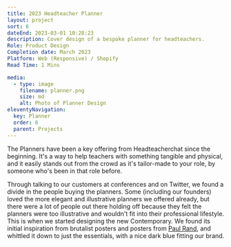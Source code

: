 ```yaml
---
title: 2023 Headteacher Planner
layout: project
sort: 6
dateEnd: 2023-03-01 10:28:23
description: Cover design of a bespoke planner for headteachers.
Role: Product Design
Completion date: March 2023
Platform: Web (Responsive) / Shopify
Read Time: 1 Mins

media:
  - type: image
    filename: planner.png
    size: md
    alt: Photo of Planner Design
eleventyNavigation:
  key: Planner
  order: 6
  parent: Projects
---
```


The Planners have been a key offering from Headteacherchat since the beginning. It's a way to help teachers with something tangible and physical, and it easily stands out from the crowd as it's tailor-made to your role, by someone who's been in that role before.

Through talking to our customers at conferences and on Twitter, we found a divide in the people buying the planners. Some (including our founders) loved the more elegant and illustrative planners we offered already, but there were a lot of people out there holding off because they felt the planners were too illustrative and wouldn't fit into their professional lifestyle. This is when we started designing the new Contemporary. We found its initial inspiration from brutalist posters and posters from [Paul Rand](https://i.pinimg.com/originals/56/25/e6/5625e626474639532fd02d0619f34011.jpg), and whittled it down to just the essentials, with a nice dark blue fitting our brand.